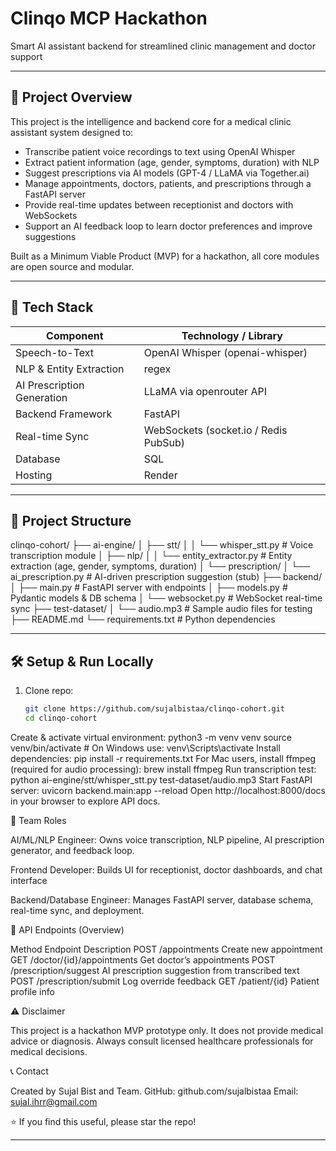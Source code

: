 # Clinqo MCP Hackathon

Smart AI assistant backend for streamlined clinic management and doctor support

---

## 🚀 Project Overview

This project is the intelligence and backend core for a medical clinic assistant system designed to:

- Transcribe patient voice recordings to text using OpenAI Whisper
- Extract patient information (age, gender, symptoms, duration) with NLP
- Suggest prescriptions via AI models (GPT-4 / LLaMA via Together.ai)
- Manage appointments, doctors, patients, and prescriptions through a FastAPI server
- Provide real-time updates between receptionist and doctors with WebSockets
- Support an AI feedback loop to learn doctor preferences and improve suggestions

Built as a Minimum Viable Product (MVP) for a hackathon, all core modules are open source and modular.

---

## 🧱 Tech Stack

| Component              | Technology / Library                    |
|-----------------------|---------------------------------------|
| Speech-to-Text        | OpenAI Whisper (openai-whisper)        |
| NLP & Entity Extraction |  regex                          |
| AI Prescription Generation |  LLaMA via openrouter API    |
| Backend Framework      | FastAPI                               |
| Real-time Sync        | WebSockets (socket.io / Redis PubSub)  |
| Database              | SQL      |
| Hosting               | Render                      |

---

## 📁 Project Structure

clinqo-cohort/
├── ai-engine/
│ ├── stt/
│ │ └── whisper_stt.py # Voice transcription module
│ ├── nlp/
│ │ └── entity_extractor.py # Entity extraction (age, gender, symptoms, duration)
│ └── prescription/
│ └── ai_prescription.py # AI-driven prescription suggestion (stub)
├── backend/
│ ├── main.py # FastAPI server with endpoints
│ ├── models.py # Pydantic models & DB schema
│ └── websocket.py # WebSocket real-time sync
├── test-dataset/
│ └── audio.mp3 # Sample audio files for testing
├── README.md
└── requirements.txt # Python dependencies


---

## 🛠️ Setup & Run Locally

1. Clone repo:
   ```bash
   git clone https://github.com/sujalbistaa/clinqo-cohort.git
   cd clinqo-cohort
Create & activate virtual environment:
python3 -m venv venv
source venv/bin/activate  # On Windows use: venv\Scripts\activate
Install dependencies:
pip install -r requirements.txt
For Mac users, install ffmpeg (required for audio processing):
brew install ffmpeg
Run transcription test:
python ai-engine/stt/whisper_stt.py test-dataset/audio.mp3
Start FastAPI server:
uvicorn backend.main:app --reload
Open http://localhost:8000/docs in your browser to explore API docs.


🤝 Team Roles

AI/ML/NLP Engineer: Owns voice transcription, NLP pipeline, AI prescription generator, and feedback loop.

Frontend Developer: Builds UI for receptionist, doctor dashboards, and chat interface

Backend/Database Engineer: Manages FastAPI server, database schema, real-time sync, and deployment.

📜 API Endpoints (Overview)

Method	Endpoint	Description
POST	/appointments	Create new appointment
GET	/doctor/{id}/appointments	Get doctor’s appointments
POST	/prescription/suggest	AI prescription suggestion from transcribed text
POST	/prescription/submit	Log override feedback
GET	/patient/{id}	Patient profile info

⚠️ Disclaimer

This project is a hackathon MVP prototype only. It does not provide medical advice or diagnosis. Always consult licensed healthcare professionals for medical decisions.

📞 Contact

Created by Sujal Bist and Team.
GitHub: github.com/sujalbistaa
Email: sujal.ihrr@gmail.com

⭐️ If you find this useful, please star the repo!


---
